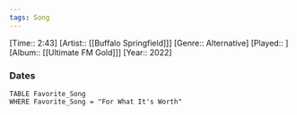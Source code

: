 ```yaml
---
tags: Song  
---
```

[Time:: 2:43]
[Artist:: [[Buffalo Springfield]]]
[Genre:: Alternative]
[Played:: ]
[Album:: [[Ultimate FM Gold]]]
[Year:: 2022]
### Dates
````dataview
TABLE Favorite_Song
WHERE Favorite_Song = "For What It's Worth"
````